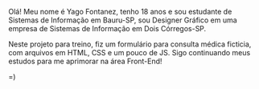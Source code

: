 Olá! Meu nome é Yago Fontanez, tenho 18 anos e sou estudante de Sistemas de Informação em Bauru-SP, sou Designer Gráfico em uma empresa de Sistemas de Informação em Dois Córregos-SP.


Neste projeto para treino, fiz um formulário para consulta médica ficticia, com arquivos em HTML, CSS e um pouco de JS. Sigo continuando meus estudos para me aprimorar na área Front-End!

=)
